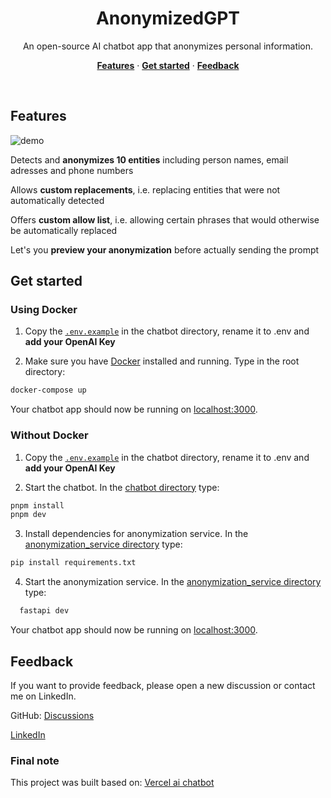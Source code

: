 <h1 align="center">AnonymizedGPT</h1>
<p align="center">
  An open-source AI chatbot app that anonymizes personal information.
</p>

<p align="center">
  <a href="#features"><strong>Features</strong></a> ·
  <a href="#get-started"><strong>Get started</strong></a> ·
  <a href="#feedback"><strong>Feedback</strong></a>
</p>
<br/>

## Features

![demo](https://github.com/user-attachments/assets/13e4a3a7-df18-4c00-8479-44610c477535)

Detects and <strong>anonymizes 10 entities</strong> including person names, email adresses and phone numbers

Allows <strong>custom replacements</strong>, i.e. replacing entities that were not automatically detected

Offers <strong>custom allow list</strong>, i.e. allowing certain phrases that would otherwise be automatically replaced

Let's you <strong>preview your anonymization</strong> before actually sending the prompt

## Get started

### Using Docker

1. Copy the [`.env.example`](./chatbot/.env.example) in the chatbot directory, rename it to .env and **add your OpenAI Key**

2. Make sure you have [Docker](https://www.docker.com/products/docker-desktop/) installed and running. Type in the root directory:

```bash
docker-compose up
```

Your chatbot app should now be running on [localhost:3000](http://localhost:3000/).

### Without Docker

1. Copy the [`.env.example`](./chatbot/.env.example) in the chatbot directory, rename it to .env and **add your OpenAI Key**

2. Start the chatbot. In the [chatbot directory](./chatbot/) type:

```bash
pnpm install
pnpm dev
```

3. Install dependencies for anonymization service. In the [anonymization_service directory](./anonymization_service) type:

```bash
pip install requirements.txt
```

4. Start the anonymization service. In the [anonymization_service directory](./anonymization_service) type:

```bash 
  fastapi dev
```

Your chatbot app should now be running on [localhost:3000](http://localhost:3000/).

## Feedback

If you want to provide feedback, please open a new discussion or contact me on LinkedIn. 

GitHub: <a href="https://github.com/FreddyHaas/anonymizedGPT/discussions">Discussions</a>

[LinkedIn](https://www.linkedin.com/in/frederikhaas/)

### Final note 

This project was built based on: [Vercel ai chatbot](https://github.com/vercel/ai-chatbot)

